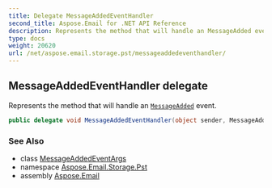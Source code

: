 ```yaml
---
title: Delegate MessageAddedEventHandler
second_title: Aspose.Email for .NET API Reference
description: Represents the method that will handle an MessageAdded event
type: docs
weight: 20620
url: /net/aspose.email.storage.pst/messageaddedeventhandler/
---
```

## MessageAddedEventHandler delegate

Represents the method that will handle an [`MessageAdded`](../folderinfo/messageadded/) event.

```csharp
public delegate void MessageAddedEventHandler(object sender, MessageAddedEventArgs e);
```

### See Also

* class [MessageAddedEventArgs](../messageaddedeventargs/)
* namespace [Aspose.Email.Storage.Pst](../../aspose.email.storage.pst/)
* assembly [Aspose.Email](../../)



